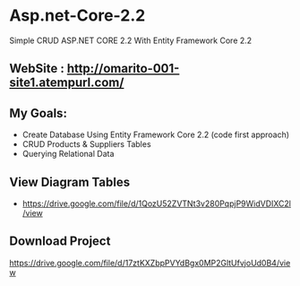 # Asp.net-Core-2.2
Simple CRUD  ASP.NET CORE 2.2 With Entity Framework Core 2.2

## WebSite : http://omarito-001-site1.atempurl.com/


## My Goals:

+ Create Database Using Entity Framework Core 2.2 (code first approach)
+ CRUD Products & Suppliers Tables 
+ Querying Relational Data

## View Diagram Tables

+ https://drive.google.com/file/d/1QozU52ZVTNt3v280PqpjP9WidVDIXC2l/view

## Download Project

https://drive.google.com/file/d/17ztKXZbpPVYdBgx0MP2GltUfvjoUd0B4/view

